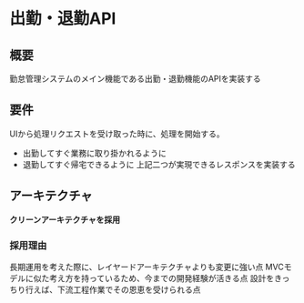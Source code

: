 # 出勤・退勤API
## 概要
勤怠管理システムのメイン機能である出勤・退勤機能のAPIを実装する

## 要件
UIから処理リクエストを受け取った時に、処理を開始する。
- 出勤してすぐ業務に取り掛かれるように
- 退勤してすぐ帰宅できるように
上記二つが実現できるレスポンスを実装する

## アーキテクチャ

**クリーンアーキテクチャを採用**

### 採用理由
長期運用を考えた際に、レイヤードアーキテクチャよりも変更に強い点
MVCモデルに似た考え方を持っているため、今までの開発経験が活きる点
設計をきっちり行えば、下流工程作業でその恩恵を受けられる点



